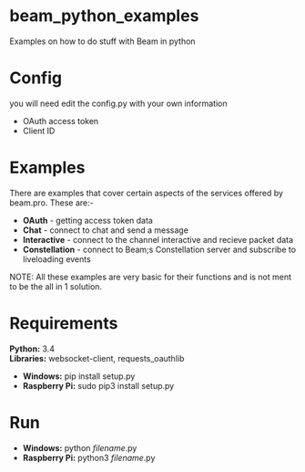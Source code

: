 # beam_python_examples
Examples on how to do stuff with Beam in python

# Config
you will need edit the config.py with your own information
* OAuth access token 
* Client ID

# Examples
There are examples that cover certain aspects of the services offered by beam.pro. These are:-

* **OAuth** - getting access token data
* **Chat** - connect to chat and send a message
* **Interactive** - connect to the channel interactive and recieve packet data
* **Constellation** - connect to Beam;s Constellation server and subscribe to liveloading events

NOTE: All these examples are very basic for their functions and is not ment to be the all in 1 solution.

# Requirements

**Python:** 3.4  
**Libraries:** websocket-client, requests_oauthlib
  * **Windows:** pip install setup.py
  * **Raspberry Pi:** sudo pip3 install setup.py
  
# Run
* **Windows:** python *filename*.py
* **Raspberry Pi:** python3 *filename*.py

